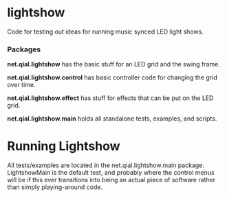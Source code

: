 lightshow
=========

Code for testing out ideas for running music synced LED light shows.

### Packages

**net.qial.lightshow** has the basic stuff for an LED grid and the swing frame.

**net.qial.lightshow.control** has basic controller code for changing the grid over time.

**net.qial.lightshow.effect** has stuff for effects that can be put on the LED grid.

**net.qial.lightshow.main** holds all standalone tests, examples, and scripts.

Running Lightshow
=================

All tests/examples are located in the net.qial.lightshow.main package. LightshowMain is the default test, and probably where the control menus will be if this ever transitions into being an actual piece of software rather than simply playing-around code.